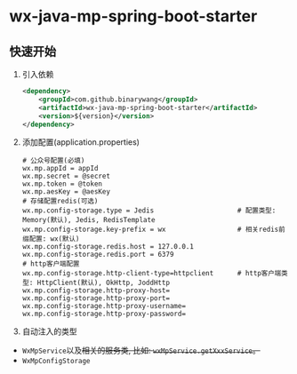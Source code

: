 # wx-java-mp-spring-boot-starter
## 快速开始
1. 引入依赖
    ```xml
    <dependency>
        <groupId>com.github.binarywang</groupId>
        <artifactId>wx-java-mp-spring-boot-starter</artifactId>
        <version>${version}</version>
    </dependency>
    ```
2. 添加配置(application.properties)
    ```properties
    # 公众号配置(必填)
    wx.mp.appId = appId
    wx.mp.secret = @secret
    wx.mp.token = @token
    wx.mp.aesKey = @aesKey
    # 存储配置redis(可选)
    wx.mp.config-storage.type = Jedis                     # 配置类型: Memory(默认), Jedis, RedisTemplate
    wx.mp.config-storage.key-prefix = wx                  # 相关redis前缀配置: wx(默认)
    wx.mp.config-storage.redis.host = 127.0.0.1
    wx.mp.config-storage.redis.port = 6379
    # http客户端配置
    wx.mp.config-storage.http-client-type=httpclient      # http客户端类型: HttpClient(默认), OkHttp, JoddHttp
    wx.mp.config-storage.http-proxy-host=
    wx.mp.config-storage.http-proxy-port=
    wx.mp.config-storage.http-proxy-username=
    wx.mp.config-storage.http-proxy-password=
    ```
3. 自动注入的类型
- `WxMpService`以及~~相关的服务类, 比如: `wxMpService.getXxxService`。~~
- `WxMpConfigStorage`







